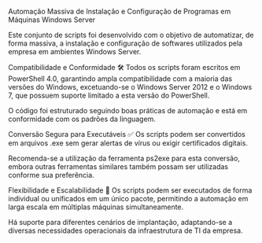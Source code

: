 Automação Massiva de Instalação e Configuração de Programas em Máquinas Windows Server

Este conjunto de scripts foi desenvolvido com o objetivo de automatizar, de forma massiva, a instalação e configuração de softwares utilizados pela empresa em ambientes Windows Server.

Compatibilidade e Conformidade 🛠️
Todos os scripts foram escritos em PowerShell 4.0, garantindo ampla compatibilidade com a maioria das versões do Windows, excetuando-se o Windows Server 2012 e o Windows 7, que possuem suporte limitado a esta versão do PowerShell.

O código foi estruturado seguindo boas práticas de automação e está em conformidade com os padrões da linguagem.

Conversão Segura para Executáveis ✅
Os scripts podem ser convertidos em arquivos .exe sem gerar alertas de vírus ou exigir certificados digitais.

Recomenda-se a utilização da ferramenta ps2exe para esta conversão, embora outras ferramentas similares também possam ser utilizadas conforme sua preferência.

Flexibilidade e Escalabilidade 🏢
Os scripts podem ser executados de forma individual ou unificados em um único pacote, permitindo a automação em larga escala em múltiplas máquinas simultaneamente.

Há suporte para diferentes cenários de implantação, adaptando-se a diversas necessidades operacionais da infraestrutura de TI da empresa.
